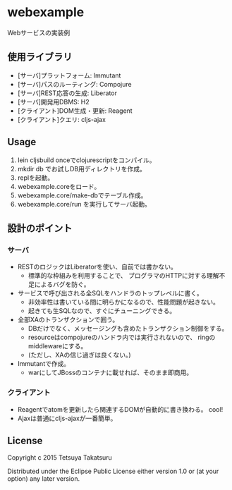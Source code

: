 # webexample

Webサービスの実装例

## 使用ライブラリ

* [サーバ]プラットフォーム: Immutant
* [サーバ]パスのルーティング: Compojure
* [サーバ]REST応答の生成: Liberator
* [サーバ]開発用DBMS: H2
* [クライアント]DOM生成・更新: Reagent
* [クライアント]クエリ: cljs-ajax

## Usage

1. lein cljsbuild onceでclojurescriptをコンパイル。
2. mkdir db でお試しDB用ディレクトリを作成。
1. replを起動。
2. webexample.coreをロード。
3. webexample.core/make-dbでテーブル作成。
4. webexample.core/run を実行してサーバ起動。


## 設計のポイント

### サーバ

* RESTのロジックはLiberatorを使い、自前では書かない。
  - 標準的な枠組みを利用することで、
    プログラマのHTTPに対する理解不足によるバグを防ぐ。
* サービスで呼び出される全SQLをハンドラのトップレベルに書く。
  - 非効率性は書いている間に明らかになるので、性能問題が起きない。
  - 起きても生SQLなので、すぐにチューニングできる。
* 全部XAのトランザクションで囲う。
  - DBだけでなく、メッセージングも含めたトランザクション制御をする。
  - resourceはcompojureのハンドラ内では実行されないので、
    ringのmiddlewareにする。
  - (ただし、XAの信じ過ぎは良くない。)
* Immutantで作成。
  - warにしてJBossのコンテナに載せれば、そのまま即商用。


### クライアント

* Reagentでatomを更新したら関連するDOMが自動的に書き換わる。 cool!
* Ajaxは普通にcljs-ajaxが一番簡単。


## License

Copyright c 2015 Tetsuya Takatsuru

Distributed under the Eclipse Public License either version 1.0 or (at
your option) any later version.
